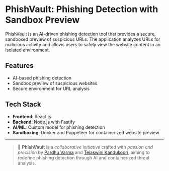 # PhishVault: Phishing Detection with Sandbox Preview

PhishVault is an AI-driven phishing detection tool that provides a secure, sandboxed preview of suspicious URLs. The application analyzes URLs for malicious activity and allows users to safely view the website content in an isolated environment.

## Features
- AI-based phishing detection
- Sandbox preview of suspicious websites
- Secure environment for URL analysis

## Tech Stack

- **Frontend**: React.js
- **Backend**: Node.js with Fastify
- **AI/ML**: Custom model for phishing detection
- **Sandboxing**: Docker and Puppeteer for containerized website preview

---

> 🚀 **PhishVault** is a *collaborative initiative* crafted with *passion and precision* by [Pardhu Varma](https://github.com/PardhuSreeRushiVarma20060119) and [Tejaswini Kandukoori](https://github.com/Tejaswini4119), aiming to redefine phishing detection through AI and containerized threat analysis.
